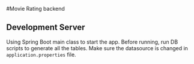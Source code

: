 #Movie Rating backend

## Development Server
Using Spring Boot main class to start the app.
Before running, run DB scripts to generate all the tables.
Make sure the datasource is changed in `application.properties` file.
